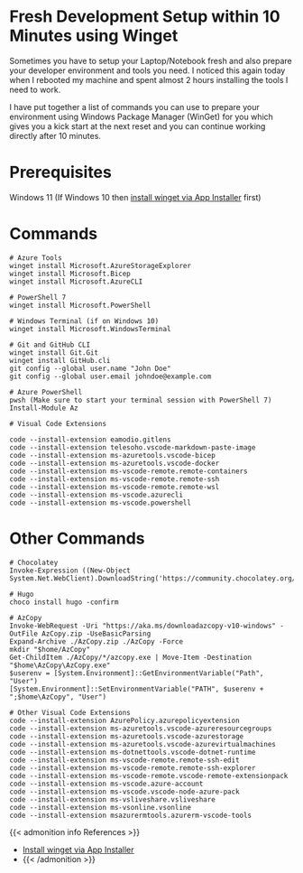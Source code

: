 # Fresh Development Setup within 10 Minutes using Winget


Sometimes you have to setup your Laptop/Notebook fresh and also prepare your developer environment and tools you need. I noticed this again today when I rebooted my machine and spent almost 2 hours installing the tools I need to work.

I have put together a list of commands you can use to prepare your environment using Windows Package Manager (WinGet) for you which gives you a kick start at the next reset and you can continue working directly after 10 minutes.

<!--more-->

# Prerequisites

Windows 11 (If Windows 10 then [install winget via App Installer](https://docs.microsoft.com/en-us/windows/package-manager/winget/#install-winget) first) 

# Commands

```pwsh
# Azure Tools
winget install Microsoft.AzureStorageExplorer
winget install Microsoft.Bicep
winget install Microsoft.AzureCLI

# PowerShell 7
winget install Microsoft.PowerShell

# Windows Terminal (if on Windows 10)
winget install Microsoft.WindowsTerminal

# Git and GitHub CLI
winget install Git.Git
winget install GitHub.cli
git config --global user.name "John Doe"
git config --global user.email johndoe@example.com

# Azure PowerShell
pwsh (Make sure to start your terminal session with PowerShell 7)
Install-Module Az

# Visual Code Extensions

code --install-extension eamodio.gitlens
code --install-extension telesoho.vscode-markdown-paste-image
code --install-extension ms-azuretools.vscode-bicep
code --install-extension ms-azuretools.vscode-docker
code --install-extension ms-vscode-remote.remote-containers
code --install-extension ms-vscode-remote.remote-ssh
code --install-extension ms-vscode-remote.remote-wsl
code --install-extension ms-vscode.azurecli
code --install-extension ms-vscode.powershell

```

# Other Commands 

```pwsh
# Chocolatey
Invoke-Expression ((New-Object System.Net.WebClient).DownloadString('https://community.chocolatey.org/install.ps1'))

# Hugo
choco install hugo -confirm

# AzCopy
Invoke-WebRequest -Uri "https://aka.ms/downloadazcopy-v10-windows" -OutFile AzCopy.zip -UseBasicParsing
Expand-Archive ./AzCopy.zip ./AzCopy -Force
mkdir "$home/AzCopy"
Get-ChildItem ./AzCopy/*/azcopy.exe | Move-Item -Destination "$home\AzCopy\AzCopy.exe"
$userenv = [System.Environment]::GetEnvironmentVariable("Path", "User")
[System.Environment]::SetEnvironmentVariable("PATH", $userenv + ";$home\AzCopy", "User")

# Other Visual Code Extensions
code --install-extension AzurePolicy.azurepolicyextension
code --install-extension ms-azuretools.vscode-azureresourcegroups
code --install-extension ms-azuretools.vscode-azurestorage
code --install-extension ms-azuretools.vscode-azurevirtualmachines
code --install-extension ms-dotnettools.vscode-dotnet-runtime
code --install-extension ms-vscode-remote.remote-ssh-edit
code --install-extension ms-vscode-remote.remote-ssh-explorer
code --install-extension ms-vscode-remote.vscode-remote-extensionpack
code --install-extension ms-vscode.azure-account
code --install-extension ms-vscode.vscode-node-azure-pack
code --install-extension ms-vsliveshare.vsliveshare
code --install-extension ms-vsonline.vsonline
code --install-extension msazurermtools.azurerm-vscode-tools

```

<!---
:(far fa-bookmark fa-fw): Bookmark this page for easy future reference!
--->
{{< admonition info References >}}
- [Install winget via App Installer](https://docs.microsoft.com/en-us/windows/package-manager/winget/#install-winget)
- [](https://example.com)
{{< /admonition >}}

